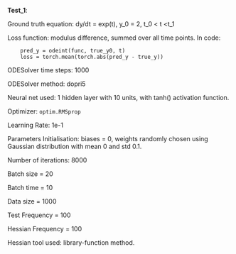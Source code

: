 **Test_1**:

Ground truth equation: dy/dt = exp(t), y_0 = 2, t_0 &lt; t &lt;t_1

Loss function: modulus difference, summed over all time points. In code:


```
    pred_y = odeint(func, true_y0, t)
    loss = torch.mean(torch.abs(pred_y - true_y))
```


ODESolver time steps: 1000

ODESolver method: dopri5

Neural net used: 1 hidden layer with 10 units, with tanh() activation function. 

Optimizer: <code>optim.RMSprop</code>

Learning Rate: 1e-1

Parameters Initialisation: biases = 0, weights randomly chosen using Gaussian distribution with mean 0 and std 0.1.

Number of iterations: 8000

Batch size = 20

Batch time = 10

Data size = 1000

Test Frequency = 100

Hessian Frequency = 100

Hessian tool used: library-function method.
